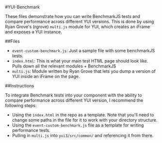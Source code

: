 #YUI-Benchmark

These files demonstrate how you can write BenchmarkJS tests and compare performance across different YUI versions. This is done by using Ryan Grove's (rgrove) `multi.js` module for YUI, which creates an iFrame and exposes a YUI instance.

##Files

* `event-custom-benchmark.js`: Just a sample file with some benchmarkJS tests.
* `index.html`: This is what your main test HTML page should look like. Pulls down all the relevant modules + BenchmarkJS
* `multi.js`: Module written by Ryan Grove that lets you dump a version of YUI inside an iFrame on the page.

##Instructions

To integrate Benchmark tests into your component with the ability to compare performance across different YUI version, I recommend the following steps:

* Using the `index.html` in the repo as a template. Note that you'll need to change some paths in the file for it to work with your directory structure.
* Using the `event-custom-benchmark.js` file as a template for writing performance tests.
* Pulling in `multi.js` into `yui3/src/common/` and referencing it from there.
